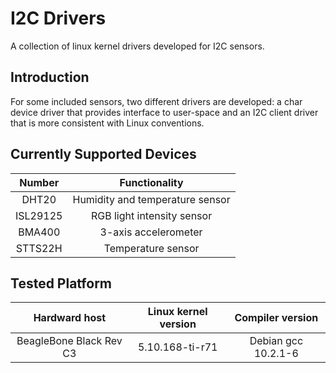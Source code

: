 # I2C Drivers
A collection of linux kernel drivers developed for I2C sensors. 

## Introduction
For some included sensors, two different drivers are developed: 
a char device driver that provides interface to user-space and 
an I2C client driver that is more consistent with Linux conventions. 

## Currently Supported Devices
| Number | Functionality |
|:------:|:------:|
| DHT20 | Humidity and temperature sensor |
| ISL29125 | RGB light intensity sensor |
| BMA400 | 3-axis accelerometer |
| STTS22H | Temperature sensor |

## Tested Platform
| Hardward host | Linux kernel version | Compiler version |
|:------:|:------:|:------:|
|BeagleBone Black Rev C3 | 5.10.168-ti-r71 | Debian gcc 10.2.1-6 |
